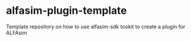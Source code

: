# alfasim-plugin-template
Template repository on how to use alfasim-sdk tookit to create a plugin for ALFAsim
